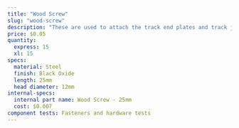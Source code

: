 ```yaml
---
title: "Wood Screw"
slug: "wood-screw"
description: "These are used to attach the track end plates and track joining plates to supporting infrastructure such as a raised."
price: $0.05
quantity:
  express: 15
  xl: 15
specs:
  material: Steel
  finish: Black Oxide
  length: 25mm
  head diameter: 12mm
internal-specs:
  internal part name: Wood Screw - 25mm
  cost: $0.007
component tests: Fasteners and hardware tests
---
```

